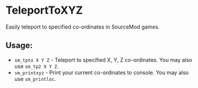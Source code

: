 # TeleportToXYZ

Easily teleport to specified co-ordinates in SourceMod games.

## Usage:

* `sm_tpto X Y Z` - Teleport to specified X, Y, Z co-ordinates. You may also use `sm_tp2 X Y Z`.
* `sm_printxyz` - Print your current co-ordinates to console. You may also use `sm_printloc`. 
